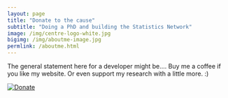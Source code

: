 ```yaml
---
layout: page
title: "Donate to the cause"
subtitle: "Doing a PhD and building the Statistics Network"
image: /img/centre-logo-white.jpg
bigimg: /img/aboutme-image.jpg
permlink: /aboutme.html
---
```


The general statement here for a developer might be....
Buy me a coffee if you like my website.
Or even support my research with a little more. :)

[![Donate](https://img.shields.io/badge/Donate-PayPal-green.svg)](https://paypal.me/ARDavidson?locale.x=en_AU)